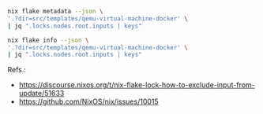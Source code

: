 


```bash
nix flake metadata --json \
'.?dir=src/templates/qemu-virtual-machine-docker' \
| jq ".locks.nodes.root.inputs | keys"
```

```bash
nix flake info --json \
'.?dir=src/templates/qemu-virtual-machine-docker' \
| jq ".locks.nodes.root.inputs | keys"
```
Refs.:
- https://discourse.nixos.org/t/nix-flake-lock-how-to-exclude-input-from-update/51633
- https://github.com/NixOS/nix/issues/10015
